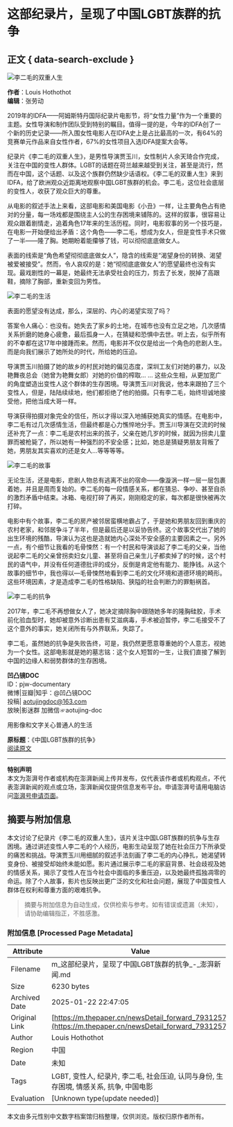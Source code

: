 # 这部纪录片，呈现了中国LGBT族群的抗争

## 正文 { data-search-exclude }


![李二毛的双重人生](https://image.thepaper.cn/publish/interaction/image/5/57/823.jpg)

**作者**：Louis Hothothot  
**编辑**：张劳动  

2019年的IDFA——阿姆斯特丹国际纪录片电影节，将“女性力量”作为一个重要的主题。女性导演和制作团队受到特别的瞩目。值得一提的是，今年的IDFA创了一个新的历史记录——所入围女性电影人在IDFA史上是占比最高的一次，有64%的竞赛单元作品来自女性作者，67%的女性项目入选IDFA提案大会等。

纪录片《李二毛的双重人生》，是男性导演贾玉川，女性制片人余天琦合作完成，关注在中国的变性人群体。LGBT的话题在荷兰越来越受到关注，甚至是流行，然而在中国，这个话题、以及这个族群仍然缺少话语权。《李二毛的双重人生》来到IDFA，给了欧洲观众近距离地观察中国LGBT族群的机会。李二毛，这位社会底层的变性人，收获了观众巨大的尊重。

从电影的叙述手法上来看，这部电影和美国电影《小丑》一样，让主要角色占有绝对的分量，每一场戏都是围绕主人公的生存困境来铺陈的。这样的叙事，很容易让观众跟着剧情走，追着角色17年来的生活历程。同时，电影叙事的另一个技巧是，在电影一开始便给出矛盾：这个角色——李二毛，想成为女人，但是变性手术只做了一半——隆了胸。她期盼着能攥够了钱，可以彻彻底底做女人。

表面的线索是“角色希望彻彻底底做女人”，隐含的线索是“渴望身份的转换、渴望被爱被接受”。然而，令人哀叹的是：她“彻彻底底做女人”的愿望最终也没有实现。最戏剧性的一幕是，她最终无法承受社会的压力，剪去了长发，脱掉了高跟鞋，摘除了胸部，重新变回为男性。

![李二毛的生活](https://imagepphcloud.thepaper.cn/pph/image/73/584/757.jpg)

表面的愿望没有达成，那么，深层的、内心的渴望实现了吗？

答案令人痛心：也没有。她失去了家乡的土地，在城市也没有立足之地，几次感情关系折磨的她身心疲惫，最后孤身一人，在猜疑和恐惧中去世。听上去，似乎所有的不幸都在这17年中接踵而来。然而，电影并不仅仅是给出一个角色的悲剧人生。而是向我们展示了她所处的时代，所给她的压迫。

导演贾玉川拍摄了她的故乡的村民对她的偏见态度，深圳工友们对她的暴力，以及艳舞夜总会（她曾为艳舞女郎）对她的价值的榨取... ... 这些众生相，从更加宽广的角度塑造出变性人这个群体的生存困境。导演贾玉川对我说，他本来跟拍了三个变性人，但是，陆陆续续地，他们都拒绝了他的拍摄。只有李二毛，始终坦诚地接受他，把他当成大哥一样。

导演获得拍摄对象完全的信任，所以才得以深入地捕获她真实的情感。在电影中，李二毛有过几次感情生活，但最终都是心力憔悴地分手。贾玉川导演在交流的时候还补充了一点：李二毛是农村出来的孩子，父亲在她几岁的时候，就因为拐卖儿童罪而被枪毙了，所以她有一种强烈的不安全感；比如，她总是猜疑男朋友背叛了她，男朋友其实喜欢的还是女人...等等等等。

![李二毛的故事](https://imagepphcloud.thepaper.cn/pph/image/73/584/761.jpg)

无论生活，还是电影，悲剧人物总有逃离不出的宿命——像漩涡一样一层一层包裹着她，并且是周而复始的。李二毛的每一段情感关系，都在猜忌、争吵、甚至自杀的激烈矛盾中结束。冰箱、电视打碎了再买，刚刚稳定的家，每次都是很快被再次打碎。

电影中有个故事，李二毛的房产被邻居蛮横地霸占了，于是她和男朋友回到重庆的农村老家，和邻居争斗了半年，但是最后还是以妥协告终。这个故事交代出了她的出生环境的残酷，导演认为这也是造就她内心深处不安全感的主要因素之一。另外一点，有个细节让我看的毛骨悚然：有一个村民和导演谈起了李二毛的父亲，当他说起李二毛的父亲曾拐卖妇女儿童、甚至将自己亲生儿子都卖掉了的时候，这个村民的语气中，并没有任何道德批评的成分，反倒是肯定他有能力、能挣钱。从这个故事的细节中，我也得以—毛骨悚然地看到李二毛的文化环境和道德环境的畸形。这些环境因素，才是造成李二毛的性格缺陷、狭隘的社会判断力的罪魁祸首。

![李二毛的抗争](https://imagepphcloud.thepaper.cn/pph/image/73/584/765.jpg)

2017年，李二毛不再想做女人了，她决定摘除胸中跟随她多年的隆胸硅胶，手术前化验血型时，她却被意外诊断出患有艾滋病毒，手术被迫暂停，李二毛接受不了这个意外的事实，她关闭所有与外界联系，失踪了。

李二毛，虽然她的抗争是失败告终，可是，我仍然更愿意尊重她的个人意志，视她为一个女性。这部电影就是她的墓志铭：这个女人短暂的一生，让我们直接了解到中国的边缘人和弱势群体的生存困境。

**凹凸镜DOC**  
ID：pjw-documentary  
微博|豆瓣|知乎：@凹凸镜DOC  
投稿| aotujingdoc@163.com  
放映|影迷群 加微信☞aotujing-doc  

用影像和文字关心普通人的生活

**原标题**：《中国LGBT族群的抗争》  
[阅读原文](http://mp.weixin.qq.com/s?__biz=MzIwMzU5NDI2NQ==&mid=2247494361&idx=1&sn=b0484e7a3d92e5db07a2dbf87940a636&chksm=96cfa5afa1b82cb9ef2fb5d4beb6474f6c1484698f66df1fa75c3991ce9a3086d1ec57b06807#rd)

---

**特别声明**  
本文为澎湃号作者或机构在澎湃新闻上传并发布，仅代表该作者或机构观点，不代表澎湃新闻的观点或立场，澎湃新闻仅提供信息发布平台。申请澎湃号请用电脑访问[澎湃号申请页面](https://renzheng.thepaper.cn)。
<!-- tcd_original_link https://m.thepaper.cn/newsDetail_forward_7931257 -->


## 摘要与附加信息

<!-- tcd_abstract -->
本文讨论了纪录片《李二毛的双重人生》，该片关注中国LGBT族群的抗争与生存困境。通过讲述变性人李二毛的个人经历，电影生动呈现了她在社会压力下所承受的痛苦和挑战。导演贾玉川用细腻的叙述手法刻画了李二毛的内心挣扎，她渴望转变身份、被接受却始终未能如愿。影片通过展示李二毛的家庭背景、社会歧视及她的情感关系，揭示了变性人在当今社会中面临的多重压迫，以及她最终孤独凋零的命运。除了个人故事，影片也反映出更广泛的文化和社会问题，展现了中国变性人群体在权利和尊重方面的艰难抗争。
<!-- tcd_abstract_end -->

> 摘要与附加信息为自动生成，仅供检索与参考。如有错误或遗漏（未知），请协助编辑指正，不胜感激。

### 附加信息 [Processed Page Metadata]

| Attribute       | Value                                  |
|-----------------|----------------------------------------|
| Filename        | m_这部纪录片，呈现了中国LGBT族群的抗争_-_澎湃新闻.md                             |
| Size            | 6230 bytes                           |
| Archived Date   | 2025-01-22 22:47:05                             |
| Original Link   | [https://m.thepaper.cn/newsDetail_forward_7931257](https://m.thepaper.cn/newsDetail_forward_7931257)                       |
| Author          | Louis Hothothot                               |
| Region          | 中国                               |
| Date            | 未知                                 |
| Tags            | LGBT, 变性人, 纪录片, 李二毛, 社会压迫, 认同与身份, 生存困境, 情感关系, 抗争, 中国电影                                 |
| Evaluation            | [Unknown type(update needed)]                                 |
<!-- tcd_table_end -->

本文由多元性别中文数字档案馆归档整理，仅供浏览。版权归原作者所有。
